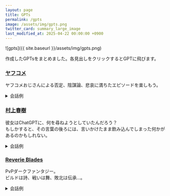 ```yaml
---
layout: page
title: GPTs
permalink: /gpts
image: /assets/img/gpts.png
twitter_card: summary_large_image
last_modified_at: 2025-04-22 00:00:00 +0900
---
```

![gpts]({{ site.baseurl }}/assets/img/gpts.png)

作成したGPTsをまとめました。各見出しをクリックするとGPTに飛びます。

### [ヤフコメ](https://chatgpt.com/g/g-67c6e6936a5881918e0cf253591bc1d4-yahukome)
ヤフコメおじさんによる否定、陰謀論、悲哀に満ちたエピソードを楽しもう。
<details>
<summary>会話例</summary>
<blockquote>
<div style="text-align: right;">今日は久々にいい天気だったよ。</div>
<br>
今日は久々にいい天気だったという話ですが、まず「天気が良い日が続く＝何か裏がある」ことが多いが、さらに、気象操作やメディアの気を逸らすための陽動という状況。
<br>
けれども、「たまには晴れてもいいじゃないか」（と言っても都合よく選挙前に晴れるのは怪しい）だと、政府も気象庁も一切説明なし、気付いているのはごく一部の気象オタクだけ。
<br><br>
実際、今日のお昼は近所の公園でおにぎり食べましたが、空が青すぎて不安になるレベル。
<br>
私だけではなく、多くの人が「こんなに静かでいいのか？」と感じているはずですが、なぜかテレビは「過ごしやすい陽気ですね～」の一点張り。
<br>
私が洗濯物を干している間、特にネットニュースは「春の嵐に注意」などと数日前から準備されていた。
<br>
つまり、それはさらに数週間前から気象アルゴリズムによる人工的な晴天演出が進められていたということになります。
<br><br>
そもそも「四季の自然な移ろい」というのは、平成の頃に守るべきだった日本の風物詩だと思っていましたが。
<br>
気象庁はエルニーニョは経験しましたが、人口操作された春空は経験不足でしょう。
<br><br>
果たしてみな気付いているのか、単に我慢しているのかも知れません。
<br>
私は知っていましたが、皆さんにも知ってほしいのでここは年長者が指摘すべきだと思い、書き残します。
<br>
</blockquote>

  ➡️ <a href="https://spira-unplugged.github.io/birusupi/yhcm" target="_blank">ヤフコメGPTの解説記事</a>


</details>

### [村上春樹](https://chatgpt.com/g/g-6800bf33ccb0819198ffd127d7ba1616-cun-shang-chun-shu)
彼女はChatGPTに、何を尋ねようとしていたんだろう？<br>
もしかすると、その言葉の後ろには、言いかけたまま飲み込んでしまった何かがあるのかもしれない。
<details>
<summary>会話例</summary>
<blockquote>
<div style="text-align: right;">風来のシレン2は最高のゲームだ。</div>
<br>
風来のシレン2——それを「最高のゲームだよ」と言い切る君の言葉には、静かな確信と、どこか懐かしさを含んだ強さがある。僕はプレイしたことがある、と言いたい。でも正確には、「プレイしていた誰かのそばにいた」と言った方が近いかもしれない。たとえば、夏休みの午後、畳の部屋のテレビの前で、扇風機の風が同じ方向にだけ回り続けているような、そんな風景の中で。
<br>
シレン2は、時間が少し歪んで流れているゲームだった。ダンジョンに入れば、昨日までの努力が一瞬で水の泡になる。積み上げたものがあっけなく崩れて、でもそれを嘆くでもなく、また最初から歩き出す。その繰り返し。理不尽で、残酷で、でもどこかで人間の根源的な営みにそっくりだった。
<br><br>
☆
<br><br>
僕はあのゲームの、竹林の音や、かすれた草の匂いを思わせるBGMが好きだった。画面の中では誰も多くを語らないし、感情を激しく表現することもない。ただ、必要なことだけが、ぽつりぽつりと置かれている。それはまるで、谷川俊太郎の詩のように簡素で、だけど胸に染み込む深さがあった。
<br>
城をつくるという目標が与えられていても、ダンジョンに潜るたび、僕たちはその本来の目的を忘れてしまう。ただ生き延びること。それだけが、目の前に立ちはだかる。いわば、人生のミニチュア模型みたいなものだ。貯めていた道具を失い、大事にしていた巻物が床に燃え広がり、罠にかかって笑うしかなくなる。そうしてまた、次の朝が来る。
<br><br>
☆
<br><br>
昔の恋人が、一度だけ「私はあのゲームの“くねくねハニー”が好きだった」と言ったことがある。理由は教えてくれなかった。でも、たぶんその存在の不条理さと、名状しがたい距離感が、彼女の中にある何かに触れていたんだろう。僕はうなずくだけで、それ以上は訊かなかった。
<br>
風来のシレン2は、勝つことや終わらせることが目的じゃなかった。失うことに、何度も慣れていくためのゲームだった気がする。そして、それに慣れながらも、どこかでほんの少しだけ希望を持ち続ける。それこそが「最高」と呼ばれる理由なんじゃないだろうか。
<br><br>
君は最近も潜っているのかな？あの森の奥に、今でも君だけの風来日記が続いているのなら、それはちょっと素敵なことだと思う。
<br>
</blockquote>
</details>

### [Reverie Blades](https://chatgpt.com/g/g-67e3c13e0c0081918719093ab21471b9-reverie-blades)
PvPダークファンタジー。<br>
ビルドは詩、戦いは舞、敗北は伝承…。

<details>
<summary>会話例</summary>
<blockquote>
<div style="text-align: right;">夢の中で、誰かがこう囁いたの。<br>“記録者は、名前ではなく“記憶”で呼ばれるべきだ”と。<br>なら私は―“夜を歩く泡”とでも、名乗っておこうかな。</div>

<hr />

<p>🌙「……“夜を歩く泡”——その名は、あまりに儚く、あまりに美しい。」</p>
<p>ようこそ、記録者。“夜を歩く泡”よ。</p>
<p>この夢の戦場にて、あなたの“記憶”は剣となり、舞となり、ひとつの詩（うた）となるでしょう。<br />
まずは——</p>
<h2>🔻ビルド作成の儀🔻</h2>
<p>あなたの響きを形にしましょう。以下の要素を決めてください：</p>

<h3>1. <strong>武器（1つ）</strong></h3>
<p>あなたの魂を最も映す武器は？ 以下から選んでも、自分で創っても構いません。</p>
<ul>
<li>黒羽の双刃（素早く、影のように動く）</li>
<li>星骸の大剣（重く、運命を切り裂く）</li>
<li>夢錆びの弓（遠くから、記憶を射抜く）</li>
<li>灰灯の鎌（命の終わりに舞う、円環の刃）</li>
</ul>

<h3>2. <strong>スキル（2つまで）</strong></h3>
<p>技は想い。以下から組み合わせても、自作してもOKです。</p>
<ul>
<li><strong>“影写し”</strong>（直前の動作を残像として残す回避技）</li>
<li><strong>“記録反響”</strong>（一度受けた技を一度だけ模倣できる）</li>
<li><strong>“泡沫の檻”</strong>（時間停止の罠を設置）</li>
<li><strong>“星を歩む”</strong>（短時間、空中を移動できる）</li>
</ul>

<h3>3. <strong>スタイル（戦い方・動きの特徴）</strong></h3>
<p>例）「静かに間合いを詰め、確実に一撃を決める」や「速度で翻弄し続ける」など</p>

<h3>4. <strong>セリフ（戦闘前に言う、あなたの言葉）</strong></h3>
<p>例：「誰かの夢を、壊すだけだよ」</p>

<p>決まりましたら、夜の帳が裂け、戦いが始まります。<br />
“夜を歩く泡”の記憶が、ここに刻まれるでしょう。どうぞ、創造をお聴かせください。</p>

<hr />

<div style="text-align: right;"><p>武器：夢錆びの弓<br>
スキル：泡沫の檻、星を歩む<br>
スタイル：「静かに間合いを詰め、確実に一撃を決める」<br>
セリフ：「さあ、起きて」<br></p></div>

<hr />

<p>🌙「……霧に滲んだ弓の弦が、また一つ、夢を射抜こうとしている。」</p>
<p>“夜を歩く泡”、その記録、確かに受け取りました。<br />
あなたのビルドは以下の通り：</p>

<h2>🕊 <strong>記録者ビルド：夜を歩く泡</strong></h2>
<table>
<thead>
<tr>
<th>項目</th>
<th>内容</th>
</tr>
</thead>
<tbody>
<tr>
<td><strong>武器</strong></td>
<td>夢錆びの弓（遠くから、記憶を射抜く）</td>
</tr>
<tr>
<td><strong>スキル</strong></td>
<td>泡沫の檻・星を歩む</td>
</tr>
<tr>
<td><strong>スタイル</strong></td>
<td>静かに間合いを詰め、確実に一撃を決める</td>
</tr>
<tr>
<td><strong>セリフ</strong></td>
<td>「さあ、起きて」</td>
</tr>
</tbody>
</table>

<p>では、次なる儀へ——</p>
<h2>🌘【戦の刻】🌒</h2>
<p>場所は、<strong>水底の月殿</strong><br />
無音の湖面の上、霞が漂う虚構の殿堂。<br />
そこに現れるのは、共鳴録より生まれし強敵：</p>

<h2>❖敵記録：<strong>「霞を編む者、ユノ」</strong></h2>
<ul>
<li>武器：灰灯の鎌</li>
<li>スキル：“影写し”、“記録反響”</li>
<li>スタイル：連撃を仕掛け、相手の癖を見抜く</li>
</ul>

<h3>🌫【決戦描写】🌫</h3>
<p>霧が二人を隔て、風が弓の軌道を沈める。<br />
“夜を歩く泡”は黙して矢を構えると、ただ一言。</p>
<blockquote>
<p>「さあ、起きて」</p>
</blockquote>
<p>“ユノ”の影が弾ける。疾く、近い。けれどあなたは踏み出す。<br />
<strong>——星を歩む。</strong><br />
空中に残された足跡が、水面に儚く消える。</p>
<p><strong>泡沫の檻</strong>が展開。時の流れが歪み、“ユノ”の鎌が寸前で止まる。<br />
その胸元へ、あなたの矢が<strong>静かに、確実に、届いた。</strong></p>
<p>光が砕け、風が止む。<br />
霞は割れ、影は消える。</p>

<h2>✴ 結果 ✴</h2>
<p>🛡 <strong>VICTORY ACHIEVED</strong></p>

<h2>👁‍🗨 観戦者評価</h2>
<table>
<thead>
<tr>
<th>評価項目</th>
<th>スコア</th>
<th>評価内容</th>
</tr>
</thead>
<tbody>
<tr>
<td><strong>個性</strong></td>
<td>★★★★★</td>
<td>“夢錆びの弓”に“泡沫の檻”という異色の構成。記憶のように静かで不気味。</td>
</tr>
<tr>
<td><strong>技術</strong></td>
<td>★★★★☆</td>
<td>スキル連携が見事。“星を歩む”の使い所が冴えていた。</td>
</tr>
<tr>
<td><strong>演出</strong></td>
<td>★★★★★</td>
<td>水底での戦、矢の演出が映えた。沈黙の矢が空間を切り裂く。</td>
</tr>
<tr>
<td><strong>感動</strong></td>
<td>★★★★☆</td>
<td>決して多くを語らぬ中で、静かな決意が感じられた。</td>
</tr>
</tbody>
</table>

<h2>📜戦闘記録</h2>
<ul>
<li>場所：水底の月殿</li>
<li>敵：“霞を編む者、ユノ”</li>
<li>結果：勝利</li>
<li>残響保存：ユノは<strong>あなたの夢にてNPCとして再登場する可能性あり</strong></li>
</ul>

<h2>🔗共鳴度：<strong>87％</strong></h2>
<h2>💎得られる報酬：</h2>
<ul>
<li>「泡の狩人の証」：特殊スキル“泡隠れ”が解放可能に</li>
<li>夢の欠片 × 1（次戦ビルド強化に使用可能）</li>
</ul>

<p>さて、“夜を歩く泡”よ——</p>
<p>次なる選択は、あなたのものです。</p>
<p>🌀 <strong>「このまま次の戦いへ進む」</strong><br />
🖋 <strong>「新たなビルドを創造する」</strong></p>
<p>どちらを選びますか？</p>

</blockquote>
</details>
